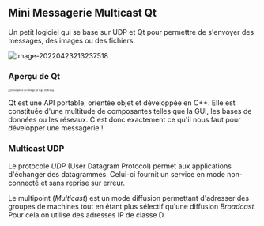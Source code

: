 ## Mini Messagerie Multicast Qt

Un petit logiciel qui se base sur UDP et Qt pour permettre de s'envoyer des messages, des images ou des fichiers.

![image-20220423213237518](https://user-images.githubusercontent.com/82091053/164944294-42d2ecc8-0892-4b93-9956-7d7db65a8017.png)




### Aperçu de Qt

<img src="https://upload.wikimedia.org/wikipedia/commons/thumb/0/0b/Qt_logo_2016.svg/langfr-220px-Qt_logo_2016.svg.png" alt="Description de l'image Qt logo 2016.svg." style="zoom:33%;" />

Qt est une API portable, orientée objet et développée en C++. Elle est constituée d'une multitude de composantes telles que la GUI,  les bases de données ou les réseaux. C'est donc exactement ce qu'il nous faut pour développer une messagerie !



### Multicast UDP

Le protocole *UDP* (User Datagram Protocol) permet aux applications d'échanger des datagrammes. Celui-ci fournit un service en mode non-connecté et sans reprise sur erreur.

Le multipoint (*Multicast*) est un mode diffusion permettant d'adresser des groupes de machines tout en étant plus sélectif qu'une diffusion *Broadcast*. Pour cela on utilise des adresses IP de classe D.



